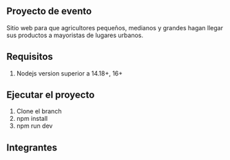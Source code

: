 ## Proyecto de evento 
Sitio web para que agricultores pequeños, medianos y grandes hagan llegar sus productos a mayoristas de lugares urbanos.

## Requisitos
1. Nodejs version superior a 14.18+, 16+

## Ejecutar el proyecto
1. Clone el branch
2. npm install
3. npm run dev

## Integrantes


